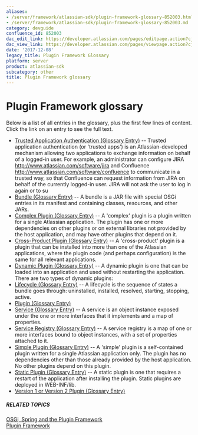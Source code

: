 ```yaml
---
aliases:
- /server/framework/atlassian-sdk/plugin-framework-glossary-852003.html
- /server/framework/atlassian-sdk/plugin-framework-glossary-852003.md
category: devguide
confluence_id: 852003
dac_edit_link: https://developer.atlassian.com/pages/editpage.action?cjm=wozere&pageId=852003
dac_view_link: https://developer.atlassian.com/pages/viewpage.action?cjm=wozere&pageId=852003
date: '2017-12-08'
legacy_title: Plugin Framework Glossary
platform: server
product: atlassian-sdk
subcategory: other
title: Plugin Framework glossary
---
```

# Plugin Framework glossary

Below is a list of all entries in the glossary, plus the first few lines of content. Click the link on an entry to see the full text.

-   [Trusted Application Authentication (Glossary Entry)](/server/framework/atlassian-sdk/trusted-application-authentication) -- Trusted application authentication (or 'trusted apps') is an Atlassian-developed mechanism allowing two applications to exchange information on behalf of a logged-in user. For example, an administrator can configure JIRA http://www.atlassian.com/software/jira and Confluence http://www.atlassian.com/software/confluence to communicate in a trusted way, so that Confluence can request information from JIRA on behalf of the currently logged-in user. JIRA will not ask the user to log in again or to su
-   [Bundle (Glossary Entry)](/server/framework/atlassian-sdk/bundle) -- A bundle is a JAR file with special OSGi entries in its manifest and containing classes, resources, and other JARs.
-   [Complex Plugin (Glossary Entry)](/server/framework/atlassian-sdk/complex-plugin) -- A 'complex' plugin is a plugin written for a single Atlassian application. The plugin has one or more dependencies on other plugins or on external libraries not provided by the host application, and may have other plugins that depend on it.
-   [Cross-Product Plugin (Glossary Entry)](/server/framework/atlassian-sdk/cross-product-plugin) -- A 'cross-product' plugin is a plugin that can be installed into more than one of the Atlassian applications, where the plugin code (and perhaps configuration) is the same for all relevant applications.
-   [Dynamic Plugin (Glossary Entry)](/server/framework/atlassian-sdk/dynamic-plugin) -- A dynamic plugin is one that can be loaded into an application and used without restarting the application. There are two types of dynamic plugins:
-   [Lifecycle (Glossary Entry)](/server/framework/atlassian-sdk/lifecycle) -- A lifecycle is the sequence of states a bundle goes through: uninstalled, installed, resolved, starting, stopping, active.
-   [Plugin (Glossary Entry)](/server/framework/atlassian-sdk/plugin)
-   [Service (Glossary Entry)](/server/framework/atlassian-sdk/service) -- A service is an object instance exposed under the one or more interfaces that it implements and a map of properties.
-   [Service Registry (Glossary Entry)](/server/framework/atlassian-sdk/service-registry) -- A service registry is a map of one or more interfaces bound to object instances, with a set of properties attached to it.
-   [Simple Plugin (Glossary Entry)](/server/framework/atlassian-sdk/simple-plugin) -- A 'simple' plugin is a self-contained plugin written for a single Atlassian application only. The plugin has no dependencies other than those already provided by the host application. No other plugins depend on this plugin.
-   [Static Plugin (Glossary Entry)](/server/framework/atlassian-sdk/static-plugin) -- A static plugin is one that requires a restart of the application after installing the plugin. Static plugins are deployed in WEB-INF/lib.
-   [Version 1 or Version 2 Plugin (Glossary Entry)](/server/framework/atlassian-sdk/version-1-or-version-2-plugin)

##### RELATED TOPICS

[OSGi, Spring and the Plugin Framework](/server/framework/atlassian-sdk/osgi-spring-and-the-plugin-framework)  
[Plugin Framework](https://developer.atlassian.com/display/PLUGINFRAMEWORK/Plugin+Framework)
